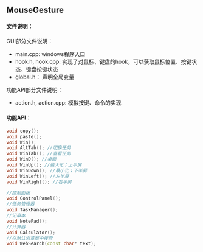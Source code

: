 ## MouseGesture

#### 文件说明：

GUI部分文件说明：

+ main.cpp: windows程序入口
+ hook.h, hook.cpp: 实现了对鼠标、键盘的hook，可以获取鼠标位置、按键状态、键盘按键状态
+ global.h： 声明全局变量



功能API部分文件说明：

+ action.h, action.cpp: 模拟按键、命令的实现

#### 功能API：

```cpp
void copy();
void paste();
void Win();
void AltTab(); //切换任务
void WinTab(); //查看任务
void WinD(); //桌面
void WinUp(); //最大化；上半屏
void WinDown(); //最小化；下半屏
void WinLeft(); //左半屏
void WinRight(); //右半屏

//控制面板
void ControlPanel();
//任务管理器
void TaskManager();
//记事本
void NotePad();
//计算器
void Calculator();
//在默认浏览器中搜索
void WebSearch(const char* text);
```

